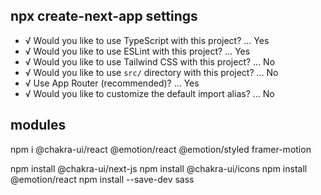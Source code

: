 ## npx create-next-app settings
- √ Would you like to use TypeScript with this project? ... Yes
- √ Would you like to use ESLint with this project? ... Yes
- √ Would you like to use Tailwind CSS with this project? ... No
- √ Would you like to use `src/` directory with this project? ... No
- √ Use App Router (recommended)? ... Yes
- √ Would you like to customize the default import alias? ... No


## modules
npm i @chakra-ui/react @emotion/react @emotion/styled framer-motion

npm install @chakra-ui/next-js
npm install @chakra-ui/icons
npm install @emotion/react
npm install --save-dev sass